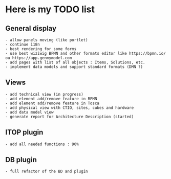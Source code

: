 # Here is my TODO list

## General display
	- allow panels moving (like portlet)
	- continue i18n
	- best rendering for some forms
	- use best wiziwig BPMN and other formats editor like https://bpmn.io/ ou https://app.genmymodel.com
	- add pages with list of all objects : Items, Solutions, etc.
	- implement data models and support standard formats (DMN ?)

## Views
	- add technical view (in progress)
	- add element add/remove feature in BPMN
	- add element add/remove feature in Tosca
	- add physical view with CTIO, sites, cubes and hardware
	- add data model view
	- generate report for Architecture Description (started)
 
## ITOP plugin
	- add all needed functions : 90%

## DB plugin
	- full refactor of the BD and plugin
